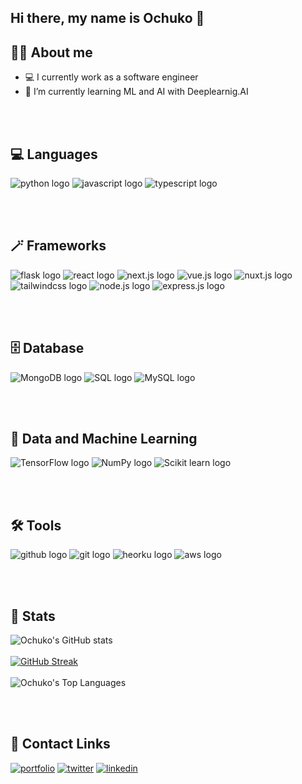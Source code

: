 ## Hi there, my name is Ochuko 👋

## 🙋‍♂️ About me 
- 💻 I currently work as a software engineer
- 🌱 I’m currently learning ML and AI with Deeplearnig.AI 

<br/><br/>

## 💻 Languages
![python logo](https://img.icons8.com/color/48/000000/python.png)
![javascript logo](https://img.icons8.com/color/48/000000/javascript.png)
![typescript logo](https://img.icons8.com/color/48/000000/typescript.png)

<br/><br/>

## 🪄 Frameworks
![flask logo](https://img.icons8.com/color/48/000000/flask.png)
![react logo](https://user-images.githubusercontent.com/48949356/192256098-0e399d34-2dae-4b4d-a522-6b54fdeea543.png)
![next.js logo](https://img.icons8.com/color/48/000000/nextjs.png)
![vue.js logo](https://img.icons8.com/color/48/000000/vue-js.png)
![nuxt.js logo](https://user-images.githubusercontent.com/48949356/192256466-3da74907-c798-49d1-863b-6ef27ed65821.png)
![tailwindcss logo](https://img.icons8.com/color/48/000000/tailwindcss.png)
![node.js logo](https://img.icons8.com/color/48/000000/nodejs.png)
![express.js logo](https://img.icons8.com/color/48/000000/express-js.png)

<br/><br/>

## 🗄️ Database
![MongoDB logo](https://img.icons8.com/color/48/000000/mongodb.png)
![SQL logo](https://img.icons8.com/color/48/000000/sql.png)
![MySQL logo](https://img.icons8.com/color/48/000000/mysql.png)

<br/><br/>

## 🤖 Data and Machine Learning
![TensorFlow logo](https://img.icons8.com/color/48/000000/tensorflow.png)
![NumPy logo](https://img.icons8.com/color/48/000000/numpy.png)
![Scikit learn logo](https://user-images.githubusercontent.com/48949356/192256857-56154219-72d7-43bb-8b29-8de2b8bb9925.png)

<br/><br/>

## 🛠️ Tools
![github logo](https://img.icons8.com/color/48/000000/github.png)
![git logo](https://img.icons8.com/color/48/000000/git.png)
![heorku logo](https://img.icons8.com/color/48/000000/heroku.png)
![aws logo](https://user-images.githubusercontent.com/48949356/192258067-71d4f445-7395-4364-b747-258bbf64448d.png)

<br/><br/>

 ## 🚀 Stats
![Ochuko's GitHub stats](https://github-readme-stats.vercel.app/api?username=pedoch&show_icons=true&theme=darcula&count_private=true&hide=issues,contribs)
<br></br>
[![GitHub Streak](https://github-readme-streak-stats.herokuapp.com?user=pedoch&theme=dark&card_height=90)](https://git.io/streak-stats)
<br></br>
<img alt="Ochuko's Top Languages" src="https://github-readme-stats.vercel.app/api/top-langs/?username=pedoch&langs_count=8&count_private=true&layout=compact&theme=darcula&hide_border=true&bg_color=0D1117" />

<br/><br/>

## 🔗 Contact Links
[![portfolio](https://img.shields.io/badge/my_portfolio-000?style=for-the-badge&logo=ko-fi&logoColor=white)](https://dev.ochuko.space/)
[![twitter](https://img.shields.io/badge/twitter-1DA1F2?style=for-the-badge&logo=twitter&logoColor=white)](https://twitter.com/ochukodotspace)
[![linkedin](https://img.shields.io/badge/linkedin-0A66C2?style=for-the-badge&logo=linkedin&logoColor=white)](https://www.linkedin.com/in/ogheneochuko-pedro-3ba431168/)

<!--
**pedoch/pedoch** is a ✨ _special_ ✨ repository because its `README.md` (this file) appears on your GitHub profile.

Here are some ideas to get you started:

- 🔭 I’m currently working on ...
- 🌱 I’m currently learning ...
- 👯 I’m looking to collaborate on ...
- 🤔 I’m looking for help with ...
- 💬 Ask me about ...
- 📫 How to reach me: ...
- 😄 Pronouns: ...
- ⚡ Fun fact: ...
-->
